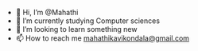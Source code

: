 - 👋 Hi, I’m @Mahathi
- 🌱 I’m currently studying Computer sciences
- 💞️ I’m looking to learn something new
- 📫 How to reach me mahathikavikondala@gmail.com

<!---
Mahathikavikondala/Mahathikavikondala is a ✨ special ✨ repository because its `README.md` (this file) appears on your GitHub profile.
You can click the Preview link to take a look at your changes.
--->
